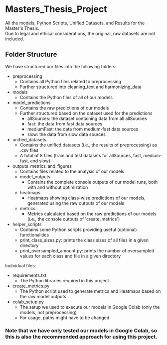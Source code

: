 # Masters_Thesis_Project
All the models, Python Scripts, Unified Datasets, and Results for the Master's Thesis.  
Due to legal and ethical considerations, the original, raw datasets are not included.

## Folder Structure
We have structured our files into the following folders:

- preprocessing
    - Contains all Python files related to preprocessing
    - Further structured into cleaning_text and harmonizing_data
- models
    - Contains the Python files of all of our models
- model_predictions
    - Contains the raw predictions of our models
    - Further structured based on the dataset used for the predictions
        - allSources: the dataset containing data from all allSources
        - fast: the data from fast data sources
        - mediumFast: the data from medium-fast data sources
        - slow: the data from slow data sources
- unified_datasets
    - Contains the unified datasets (i.e., the results of preprocessing) as .csv files
    - A total of 8 files (train and test datasets for allSources, fast, medium-fast, and slow)
- outputs_metrics_and_figures
    - Contains files related to the analysis of our models
    - model_outputs
        - Contains the complete console outputs of our model runs, both with and without optimization
    - heatmaps
        - Heatmaps showing class-wise predictions of our models, generated using the raw outputs of our models
    - metrics
        - Metrics calculated based on the raw predictions of our models (i.e., the console outputs of 'create_metrics')
- helper_scripts
    - Contains some Python scripts providing useful (optional) functionalities
    - print_class_sizes.py: prints the class sizes of all files in a given directory
    - print_oversampled_amount.py: prints the number of oversampled values for each class and file in a given directory 

Individual files:
- requirements.txt
    - The Python libraries required in this project
- create_metrics.py
    - The Python script used to generate metrics and Heatmaps based on the raw model outputs
- colab_setup.py
    - The setup we used to execute our models in Google Colab (only the models, not preprocessing)
    - For usage, paths might have to be changed

### Note that we have only tested our models in Google Colab, so this is also the recommended approach for using this project.
